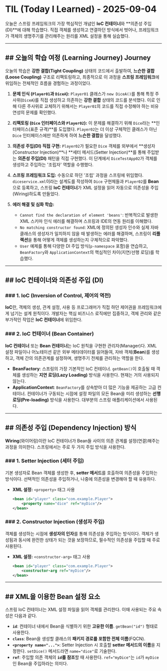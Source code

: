 # TIL (Today I Learned) - 2025-09-04

오늘은 스프링 프레임워크의 가장 핵심적인 개념인 **IoC 컨테이너**와 **의존성 주입(DI)**에 대해 학습했다. 직접 객체를 생성하고 연결하던 방식에서 벗어나, 프레임워크가 객체의 생명주기를 관리해주는 원리를 XML 설정을 통해 실습했다.

---

## ## 오늘의 학습 여정 (Learning Journey)  Journey

오늘의 학습은 **강한 결합(Tight Coupling)** 상태의 코드에서 출발하여, **느슨한 결합(Loose Coupling)** 구조로 리팩토링하고, 최종적으로 이 과정을 **스프링 프레임워크**에 위임하는 전체적인 흐름을 경험하는 과정이었다.

1.  **문제 인식 (`Player01`과 `DiceA`):** `Player01` 클래스가 `new DiceA()`를 통해 특정 주사위(`DiceA`)를 직접 생성하고 의존하는 **강한 결합** 상태의 코드를 분석했다. 이로 인해 다른 주사위로 교체하기 위해서는 `Player01`의 코드를 직접 수정해야 하는 비유연성의 문제를 확인했다.

2.  **리팩토링 (`Dice` 인터페이스와 `Player02`):** 이 문제를 해결하기 위해 `Dice`라는 **인터페이스(표준 규격)**를 도입했다. `Player02`는 더 이상 구체적인 클래스가 아닌 `Dice` 인터페이스에만 의존하게 하여 **느슨한 결합**을 달성했다.

3.  **의존성 주입(DI) 직접 구현:** `Player02`가 필요한 `Dice` 객체를 외부에서 **생성자(Constructor Injection)**나 **세터 메서드(Setter Injection)**를 통해 주입받는 **의존성 주입(DI)** 패턴을 직접 구현했다. 이 단계에서 `DiceTestApp02`가 객체를 생성하고 주입하는 '조립자' 역할을 수행했다.

4.  **스프링 프레임워크 도입:** 수동으로 하던 '조립' 과정을 스프링에 위임했다. `diceservice.xml`이라는 설계도를 작성하여 `Dice` 구현체들과 `Player02`를 **Bean**으로 등록하고, 스프링 **IoC 컨테이너**가 XML 설정을 읽어 자동으로 의존성을 주입(Wiring)하도록 만들었다.

5.  **에러 해결 및 심화 학습:**
    * `Cannot find the declaration of element 'beans'`: 반복적으로 발생한 XML 스키마 인식 에러를 해결하며 스프링과 IDE의 연동 원리를 이해했다.
    * `No matching constructor found`: XML에 정의된 생성자 인수와 실제 자바 클래스의 생성자가 일치하지 않을 때 발생하는 에러를 해결하며, 스프링이 **리플렉션**을 통해 어떻게 객체를 생성하는지 구체적으로 파악했다.
    * `User` 예제를 통해 다양한 DI 주입 방식(`p-namespace` 포함)을 연습하고, `BeanFactory`와 `ApplicationContext`의 핵심적인 차이(지연/선행 로딩)를 학습했다.

---

## ## IoC 컨테이너와 의존성 주입 (DI)

### ### 1. IoC (Inversion of Control, 제어의 역전)
**IoC**란, 객체의 생성, 관계 설정, 사용 등 프로그래머가 직접 하던 제어권을 프레임워크에게 넘기는 설계 원칙이다. 개발자는 핵심 비즈니스 로직에만 집중하고, 객체 관리와 같은 부가적인 작업은 **IoC 컨테이너**에 위임한다.



### ### 2. IoC 컨테이너 (Bean Container)
**IoC 컨테이너** 또는 **Bean 컨테이너**는 IoC 원칙을 구현한 관리자(Manager)다. XML 설정 파일이나 어노테이션 같은 외부 메타데이터를 읽어들여, 자바 객체(**Bean**)를 생성하고, 객체 간의 의존관계를 설정하며, 생명주기 전체를 관리하는 역할을 한다.

* **BeanFactory**: 스프링의 가장 기본적인 IoC 컨테이너. `getBean()`이 호출될 때 객체를 생성하는 **지연 로딩(Lazy Loading)** 방식을 사용한다. 현재는 거의 사용되지 않는다.
* **ApplicationContext**: `BeanFactory`를 상속받아 더 많은 기능을 제공하는 고급 컨테이너. 컨테이너가 구동되는 시점에 설정 파일의 모든 Bean을 미리 생성하는 **선행 로딩(Pre-loading)** 방식을 사용한다. 대부분의 스프링 애플리케이션에서 사용된다.

---

## ## 의존성 주입 (Dependency Injection) 방식

**Wiring**(와이어링)이란 IoC 컨테이너가 Bean들 사이의 의존 관계를 설정(연결)해주는 과정을 의미한다. 스프링에서는 주로 두 가지 주입 방식을 사용한다.

### ### 1. Setter Injection (세터 주입)
기본 생성자로 Bean 객체를 생성한 후, **setter 메서드**를 호출하여 의존성을 주입하는 방식이다. 선택적인 의존성을 주입하거나, 나중에 의존성을 변경해야 할 때 유용하다.

* **XML 설정:** `<property>` 태그 사용
    ```xml
    <bean id="player" class="com.example.Player">
        <property name="dice" ref="myDice"/>
    </bean>
    ```

### ### 2. Constructor Injection (생성자 주입)
객체를 생성하는 시점에 **생성자의 인자**를 통해 의존성을 주입하는 방식이다. 객체가 생성됨과 동시에 완전한 상태가 되는 것을 보장하므로, 필수적인 의존성을 주입할 때 주로 사용된다.

* **XML 설정:** `<constructor-arg>` 태그 사용
    ```xml
    <bean id="player" class="com.example.Player">
        <constructor-arg ref="myDice"/>
    </bean>
    ```


---

## ## XML을 이용한 Bean 설정 요소

스프링 IoC 컨테이너는 XML 설정 파일을 읽어 객체를 관리한다. 이때 사용되는 주요 속성은 다음과 같다.

* **`id`**: 컨테이너 내에서 Bean을 식별하기 위한 **고유한 이름**. `getBean("id")` 형태로 사용한다.
* **`class`**: Bean을 생성할 클래스의 **패키지 경로를 포함한 전체 이름**(FQCN).
* **`<property name="...">`**: Setter Injection 시 호출할 **setter 메서드의 이름**을 지정한다. `setDice()` 메서드라면 `name="dice"`로 기술한다.
* **`ref`**: 주입할 의존 객체의 **`id`를 참조**할 때 사용한다. `ref="myDice"`는 `id`가 `myDice`인 Bean을 주입하라는 의미다.

```markdown
